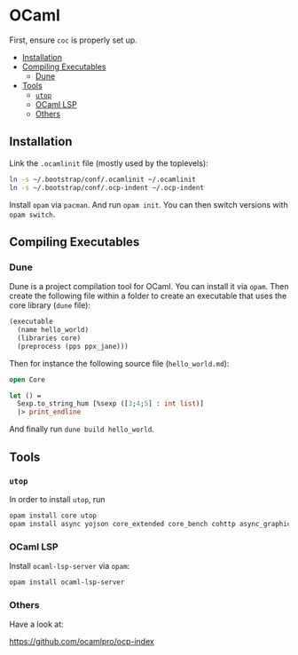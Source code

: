 # OCaml

First, ensure `coc` is properly set up.

* [Installation](#installation)
* [Compiling Executables](#compiling-executables)
  * [Dune](#dune)
* [Tools](#tools)
  * [`utop`](#`utop`)
  * [OCaml LSP](#ocaml-lsp)
  * [Others](#others)

## Installation

Link the `.ocamlinit` file (mostly used by the toplevels):

```sh
ln -s ~/.bootstrap/conf/.ocamlinit ~/.ocamlinit
ln -s ~/.bootstrap/conf/.ocp-indent ~/.ocp-indent
```

Install `opam` via `pacman`. And run `opam init`. You can then switch versions with `opam switch`.

## Compiling Executables

### Dune

Dune is a project compilation tool for OCaml. You can install it via `opam`. Then create the
following file within a folder to create an executable that uses the core library (`dune` file):

```lisp
(executable
  (name hello_world)
  (libraries core)
  (preprocess (pps ppx_jane)))
```

Then for instance the following source file (`hello_world.md`):

```ocaml
open Core

let () =
  Sexp.to_string_hum [%sexp ([3;4;5] : int list)]
  |> print_endline
```

And finally run `dune build hello_world`.

## Tools

### `utop`

In order to install `utop`, run

```sh
opam install core utop
opam install async yojson core_extended core_bench cohttp async_graphics cryptokit menhir
```

### OCaml LSP

Install `ocaml-lsp-server` via `opam`:

```sh
opam install ocaml-lsp-server
```

### Others

Have a look at:

https://github.com/ocamlpro/ocp-index
